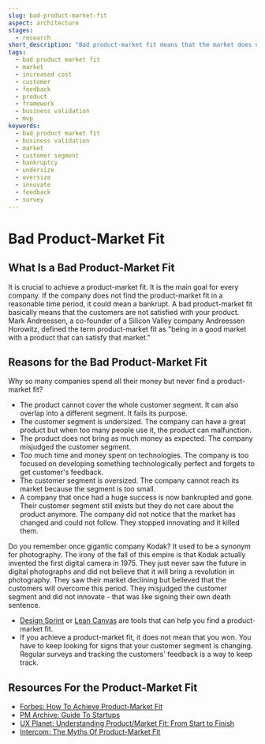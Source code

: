 ```yaml
---
slug: bad-product-market-fit
aspect: architecture
stages: 
  - research
short_description: "Bad product-market fit means that the market does not want your product. Products the market does not want waste not only money but also the team members' time."
tags:
  - bad product market fit
  - market
  - increased cost
  - customer
  - feedback
  - product
  - framework
  - business validation
  - mvp
keywords:
  - bad product market fit
  - business validation
  - market
  - customer segment
  - bankruptcy
  - undersize
  - oversize
  - innovate
  - feedback
  - survey
---
```


# Bad Product-Market Fit

## What Is a Bad Product-Market Fit

It is crucial to achieve a product-market fit. It is the main goal for every company. If the company does not find the product-market fit in a reasonable time period, it could mean a bankrupt. A bad product-market fit basically means that the customers are not satisfied with your product. Mark Andreessen, a co-founder of a Silicon Valley company Andreessen Horowitz, defined the term product-market fit as "being in a good market with a product that can satisfy that market."

## Reasons for the Bad Product-Market Fit

Why so many companies spend all their money but never find a product-market fit?

- The product cannot cover the whole customer segment. It can also overlap into a different segment. It fails its purpose.
- The customer segment is undersized. The company can have a great product but when too many people use it, the product can malfunction.
- The product does not bring as much money as expected. The company misjudged the customer segment.
- Too much time and money spent on technologies. The company is too focused on developing something technologically perfect and forgets to get customer's feedback.
- The customer segment is oversized. The company cannot reach its market because the segment is too small.
- A company that once had a huge success is now bankrupted and gone. Their customer segment still exists but they do not care about the product anymore. The company did not notice that the market has changed and could not follow. They stopped innovating and it killed them.

Do you remember once gigantic company Kodak? It used to be a synonym for photography. The irony of the fall of this empire is that Kodak actually invented the first digital camera in 1975. They just never saw the future in digital photographs and did not believe that it will bring a revolution in photography. They saw their market declining but believed that the customers will overcome this period. They misjudged the customer segment and did not innovate - that was like signing their own death sentence.

- [Design Sprint](/practices/design-sprint) or [Lean Canvas](/practices/lean-canvas) are tools that can help you find a product-market fit. 
- If you achieve a product-market fit, it does not mean that you won. You have to keep looking for signs that your customer segment is changing. Regular surveys and tracking the customers' feedback is a way to keep track.

## Resources For the Product-Market Fit
- [Forbes: How To Achieve Product-Market Fit](https://www.forbes.com/sites/hayleyleibson/2018/01/18/how-to-achieve-product-market-fit/#5f8e539a476b)
- [PM Archive: Guide To Startups](https://pmarchive.com/guide_to_startups_part4.html)
- [UX Planet: Understanding Product/Market Fit: From Start to Finish](https://uxplanet.org/understanding-product-market-fit-from-start-to-finish-596a4653814)
- [Intercom: The Myths Of Product-Market Fit](https://www.intercom.com/blog/podcasts/the-myths-of-product-market-fit/)
